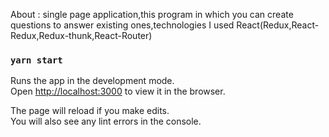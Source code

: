 About : single page application,this program in which you can create questions to answer existing ones,technologies I used React(Redux,React-Redux,Redux-thunk,React-Router)

### `yarn start`

Runs the app in the development mode.<br />
Open [http://localhost:3000](http://localhost:3000) to view it in the browser.

The page will reload if you make edits.<br />
You will also see any lint errors in the console.


